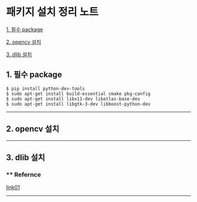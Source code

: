 # 패키지 설치 정리 노트
   [1. 필수 package ](#1.-필수-package)

   [2. opencv 설치](#2.-opencv-설치)

   [3. dlib 설치](#3.-dlib-설치)


## 1. 필수 package <a name="1.-NVIDIA-driver-설치"></a>

  ```
  $ pip install python-dev-tools
  $ sudo apt-get install build-essential cmake pkg-config
  $ sudo apt-get install libx11-dev libatlas-base-dev
  $ sudo apt-get install libgtk-3-dev libboost-python-dev
  ```
  
---

## 2. opencv 설치 <a name="1.-opencv-설치"></a>



---


## 3. dlib 설치 <a name="1.-dlib-설치"></a>
   
   ### ** Refernce
   [link01](https://www.learnopencv.com/install-dlib-on-ubuntu/)


---
